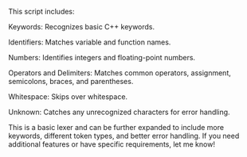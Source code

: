This script includes:

Keywords: Recognizes basic C++ keywords.

Identifiers: Matches variable and function names.

Numbers: Identifies integers and floating-point numbers.

Operators and Delimiters: Matches common operators, assignment, semicolons, braces, and parentheses.

Whitespace: Skips over whitespace.

Unknown: Catches any unrecognized characters for error handling.

This is a basic lexer and can be further expanded to include more keywords, different token types, and better error handling. If you need additional features or have specific requirements, let me know!

